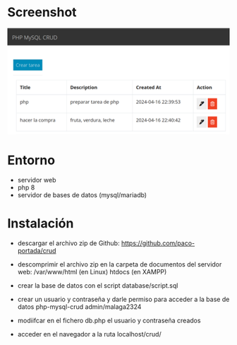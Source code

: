 # Screenshot
![](docs/screenshot.png)

# Entorno
- servidor web
- php 8
- servidor de bases de datos (mysql/mariadb)

# Instalación
- descargar el archivo zip de Github:
    https://github.com/paco-portada/crud

- descomprimir el archivo zip en la carpeta de documentos del servidor web:
    /var/www/html (en Linux)
    htdocs (en XAMPP)

- crear la base de datos con el script database/script.sql

- crear un usuario y contraseña y darle permiso para acceder a la base de datos php-mysql-crud
    admin/malaga2324

- modiifcar en el fichero db.php el usuario y contraseña creados

<?php
session_start();

$conn = mysqli_connect(
  'localhost',
  'admin',
  'malaga2324',
  'php_mysql_crud'
) or die(mysqli_erro($mysqli));

?>
- acceder en el navegador a la ruta
localhost/crud/
